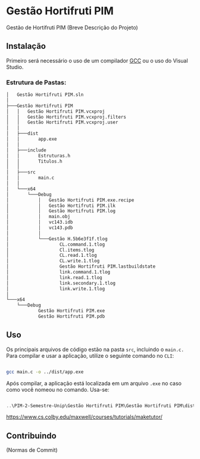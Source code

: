 # Gestão Hortifruti PIM

Gestão de Hortifruti PIM (Breve Descrição do Projeto)

## Instalação

Primeiro será necessário o uso de um compilador [GCC](https://sourceforge.net/projects/gcc-win64/) ou o uso do Visual Studio.

### Estrutura de Pastas:

``` bash
│   Gestão Hortifruti PIM.sln
│
├───Gestão Hortifruti PIM
│   │   Gestão Hortifruti PIM.vcxproj
│   │   Gestão Hortifruti PIM.vcxproj.filters
│   │   Gestão Hortifruti PIM.vcxproj.user
│   │
│   ├───dist
│   │       app.exe
│   │
│   ├───include
│   │       Estruturas.h
│   │       Titulos.h
│   │
│   ├───src
│   │       main.c
│   │
│   └───x64
│       └───Debug
│           │   Gestão Hortifruti PIM.exe.recipe
│           │   Gestão Hortifruti PIM.ilk
│           │   Gestão Hortifruti PIM.log
│           │   main.obj
│           │   vc143.idb
│           │   vc143.pdb
│           │
│           └───Gestão H.5b6e3f1f.tlog
│                   CL.command.1.tlog
│                   Cl.items.tlog
│                   CL.read.1.tlog
│                   CL.write.1.tlog
│                   Gestão Hortifruti PIM.lastbuildstate
│                   link.command.1.tlog
│                   link.read.1.tlog
│                   link.secondary.1.tlog
│                   link.write.1.tlog
│
└───x64
    └───Debug
            Gestão Hortifruti PIM.exe
            Gestão Hortifruti PIM.pdb
```

## Uso

Os principais arquivos de código estão na pasta `src`, incluindo o `main.c.` Para compilar e usar a aplicação, utilize o seguinte comando no `CLI`:


``` bash

gcc main.c -o ../dist/app.exe

```

Após compilar, a aplicação está localizada em um arquivo `.exe` no caso como você nomeou no comando. Usa-se:

``` powershell

..\PIM-2-Semestre-Unip\Gestão Hortifruti PIM\Gestão Hortifruti PIM\dist> .\app.exe

```

https://www.cs.colby.edu/maxwell/courses/tutorials/maketutor/

## Contribuindo

(Normas de Commit)